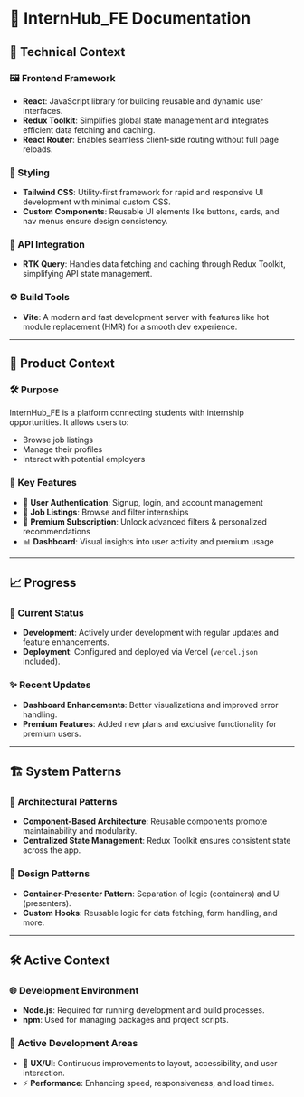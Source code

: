 # 📘 InternHub_FE Documentation

## 🔧 Technical Context

### 🖼️ Frontend Framework

- **React**: JavaScript library for building reusable and dynamic user interfaces.  
- **Redux Toolkit**: Simplifies global state management and integrates efficient data fetching and caching.  
- **React Router**: Enables seamless client-side routing without full page reloads.  

### 🎨 Styling

- **Tailwind CSS**: Utility-first framework for rapid and responsive UI development with minimal custom CSS.  
- **Custom Components**: Reusable UI elements like buttons, cards, and nav menus ensure design consistency.  

### 🔗 API Integration

- **RTK Query**: Handles data fetching and caching through Redux Toolkit, simplifying API state management.  

### ⚙️ Build Tools

- **Vite**: A modern and fast development server with features like hot module replacement (HMR) for a smooth dev experience.  

---

## 🎯 Product Context

### 🛠️ Purpose

InternHub_FE is a platform connecting students with internship opportunities. It allows users to:

- Browse job listings  
- Manage their profiles  
- Interact with potential employers  

### 🚀 Key Features

- 🔐 **User Authentication**: Signup, login, and account management  
- 📄 **Job Listings**: Browse and filter internships  
- 💎 **Premium Subscription**: Unlock advanced filters & personalized recommendations  
- 📊 **Dashboard**: Visual insights into user activity and premium usage  

---

## 📈 Progress

### 📌 Current Status

- **Development**: Actively under development with regular updates and feature enhancements.  
- **Deployment**: Configured and deployed via Vercel (`vercel.json` included).  

### ✨ Recent Updates

- **Dashboard Enhancements**: Better visualizations and improved error handling.  
- **Premium Features**: Added new plans and exclusive functionality for premium users.  

---

## 🏗️ System Patterns

### 🧱 Architectural Patterns

- **Component-Based Architecture**: Reusable components promote maintainability and modularity.  
- **Centralized State Management**: Redux Toolkit ensures consistent state across the app.  

### 🧠 Design Patterns

- **Container-Presenter Pattern**: Separation of logic (containers) and UI (presenters).  
- **Custom Hooks**: Reusable logic for data fetching, form handling, and more.  

---

## 🛠️ Active Context

### 🌐 Development Environment

- **Node.js**: Required for running development and build processes.  
- **npm**: Used for managing packages and project scripts.  

### 🚧 Active Development Areas

- 🎨 **UX/UI**: Continuous improvements to layout, accessibility, and user interaction.  
- ⚡ **Performance**: Enhancing speed, responsiveness, and load times.  
